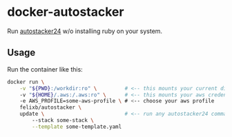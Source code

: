 # docker-autostacker

Run [autostacker24](https://github.com/AutoScout24/autostacker24) w/o installing ruby on your system.

## Usage

Run the container like this:

```bash
docker run \
    -v "${PWD}:/workdir:ro" \         # <-- this mounts your current directory inside the container's work dir
    -v "${HOME}/.aws:/.aws:ro" \      # <-- this mounts your aws credentials inside the container's home dir
    -e AWS_PROFILE=some-aws-profile \ # <-- choose your aws profile
    felixb/autostacker \
    update \                          # <-- run any autostacker24 command
        --stack some-stack \
        --template some-template.yaml
```
